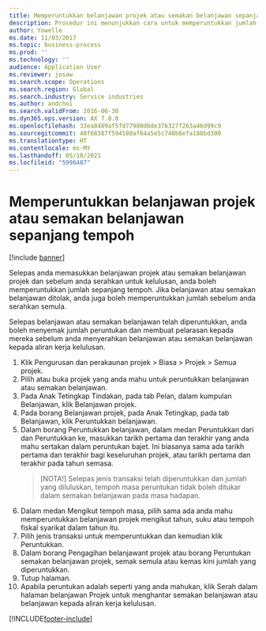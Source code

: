 ```yaml
---
title: Memperuntukkan belanjawan projek atau semakan belanjawan sepanjang tempoh
description: Prosedur ini menunjukkan cara untuk memperuntukkan jumlah belanjawan projek sepanjang tempoh.
author: Yowelle
ms.date: 11/03/2017
ms.topic: business-process
ms.prod: ''
ms.technology: ''
audience: Application User
ms.reviewer: josaw
ms.search.scope: Operations
ms.search.region: Global
ms.search.industry: Service industries
ms.author: andchoi
ms.search.validFrom: 2016-06-30
ms.dyn365.ops.version: AX 7.0.0
ms.openlocfilehash: 33ea8489af5fd77980d6de376327f263a46d99c9
ms.sourcegitcommit: 40f68387f594180af64a5e5c748b6efa188bd300
ms.translationtype: HT
ms.contentlocale: ms-MY
ms.lasthandoff: 05/10/2021
ms.locfileid: "5996487"
---
```

# <a name="allocate-a-project-budget-or-budget-revision-across-periods"></a>Memperuntukkan belanjawan projek atau semakan belanjawan sepanjang tempoh

[!include [banner](../../includes/banner.md)]

Selepas anda memasukkan belanjawan projek atau semakan belanjawan projek dan sebelum anda serahkan untuk kelulusan, anda boleh memperuntukkan jumlah sepanjang tempoh. Jika belanjawan atau semakan belanjawan ditolak, anda juga boleh memperuntukkan jumlah sebelum anda serahkan semula. 

Selepas belanjawan atau semakan belanjawan telah diperuntukkan, anda boleh menyemak jumlah peruntukan dan membuat pelarasan kepada mereka sebelum anda menyerahkan belanjawan atau semakan belanjawan kepada aliran kerja kelulusan. 

1. Klik Pengurusan dan perakaunan projek > Biasa > Projek > Semua projek. 
2. Pilih atau buka projek yang anda mahu untuk peruntukkan belanjawan atau semakan belanjawan. 
3. Pada Anak Tetingkap Tindakan, pada tab Pelan, dalam kumpulan Belanjawan, klik Belanjawan projek. 
4. Pada borang Belanjawan projek, pada Anak Tetingkap, pada tab Belanjawan, klik Peruntukkan belanjawan. 
5. Dalam borang Peruntukkan belanjawan, dalam medan Peruntukkan dari dan Peruntukkan ke, masukkan tarikh pertama dan terakhir yang anda mahu sertakan dalam peruntukan bajet. Ini biasanya sama ada tarikh pertama dan terakhir bagi keseluruhan projek, atau tarikh pertama dan terakhir pada tahun semasa.  
   > [NOTA!] Selepas jenis transaksi telah diperuntukkan dan jumlah yang diluluskan, tempoh masa peruntukan tidak boleh ditukar dalam semakan belanjawan pada masa hadapan. 
6. Dalam medan Mengikut tempoh masa, pilih sama ada anda mahu memperuntukkan belanjawan projek mengikut tahun, suku atau tempoh fiskal syarikat dalam tahun itu.
7. Pilih jenis transaksi untuk memperuntukkan dan kemudian klik Peruntukkan. 
8. Dalam borang Pengagihan belanjawant projek atau borang Peruntukan semakan belanjawan projek, semak semula atau kemas kini jumlah yang diperuntukkan. 
9. Tutup halaman.
10. Apabila peruntukan adalah seperti yang anda mahukan, klik Serah dalam halaman belanjawan Projek untuk menghantar semakan belanjawan atau belanjawan kepada aliran kerja kelulusan.  




[!INCLUDE[footer-include](../../includes/footer-banner.md)]